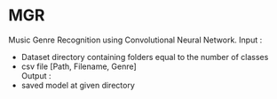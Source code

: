 # MGR
Music Genre Recognition using Convolutional Neural Network.
Input :
- Dataset directory containing folders equal to the number of classes
- csv file [Path, Filename, Genre]  
Output :
- saved model at given directory
